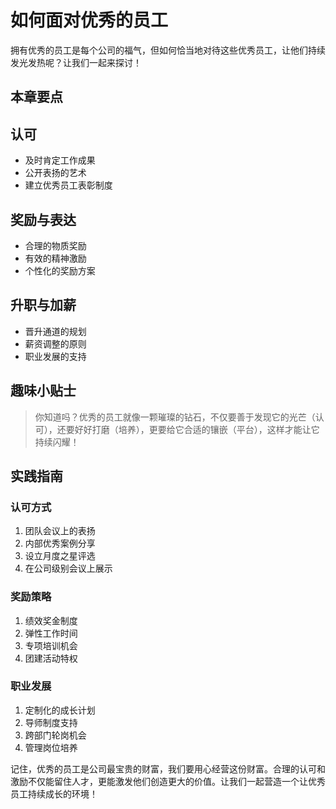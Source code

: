 # 如何面对优秀的员工

拥有优秀的员工是每个公司的福气，但如何恰当地对待这些优秀员工，让他们持续发光发热呢？让我们一起来探讨！

## 本章要点

## 认可
- 及时肯定工作成果
- 公开表扬的艺术
- 建立优秀员工表彰制度

## 奖励与表达
- 合理的物质奖励
- 有效的精神激励
- 个性化的奖励方案

## 升职与加薪
- 晋升通道的规划
- 薪资调整的原则
- 职业发展的支持

## 趣味小贴士

> 你知道吗？优秀的员工就像一颗璀璨的钻石，不仅要善于发现它的光芒（认可），还要好好打磨（培养），更要给它合适的镶嵌（平台），这样才能让它持续闪耀！

## 实践指南

### 认可方式
1. 团队会议上的表扬
2. 内部优秀案例分享
3. 设立月度之星评选
4. 在公司级别会议上展示

### 奖励策略
1. 绩效奖金制度
2. 弹性工作时间
3. 专项培训机会
4. 团建活动特权

### 职业发展
1. 定制化的成长计划
2. 导师制度支持
3. 跨部门轮岗机会
4. 管理岗位培养

记住，优秀的员工是公司最宝贵的财富，我们要用心经营这份财富。合理的认可和激励不仅能留住人才，更能激发他们创造更大的价值。让我们一起营造一个让优秀员工持续成长的环境！